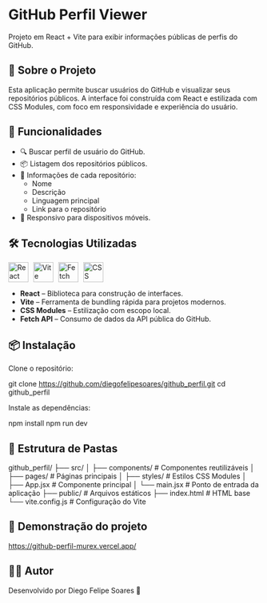 # GitHub Perfil Viewer

Projeto em React + Vite para exibir informações públicas de perfis do GitHub.

## 🚀 Sobre o Projeto

Esta aplicação permite buscar usuários do GitHub e visualizar seus repositórios públicos. A interface foi construída com React e estilizada com CSS Modules, com foco em responsividade e experiência do usuário.

## 🧪 Funcionalidades

- 🔍 Buscar perfil de usuário do GitHub.
- 📦 Listagem dos repositórios públicos.
- 📁 Informações de cada repositório:
  - Nome
  - Descrição
  - Linguagem principal
  - Link para o repositório
- 📱 Responsivo para dispositivos móveis.

## 🛠️ Tecnologias Utilizadas

<div style="display: flex; gap: 10px; align-items: center;">

<a href="https://reactjs.org/" target="_blank">
  <img src="https://cdn.jsdelivr.net/gh/devicons/devicon/icons/react/react-original.svg" alt="React" width="40" />
</a>

<a href="https://vitejs.dev/" target="_blank">
  <img src="https://cdn.jsdelivr.net/gh/devicons/devicon/icons/vite/vite-original.svg" alt="Vite" width="40" />
</a>

<a href="https://developer.mozilla.org/en-US/docs/Web/API/Fetch_API" target="_blank">
  <img src="https://upload.wikimedia.org/wikipedia/commons/thumb/d/d5/Visual_Studio_Icon_2019.svg/1024px-Visual_Studio_Icon_2019.svg.png" alt="Fetch API" width="40" />
</a>

<a href="https://github.com/css-modules/css-modules" target="_blank">
  <img src="https://avatars.githubusercontent.com/u/9981606?s=200&v=4" alt="CSS Modules" width="40" />
</a>

</div>

- **React** – Biblioteca para construção de interfaces.
- **Vite** – Ferramenta de bundling rápida para projetos modernos.
- **CSS Modules** – Estilização com escopo local.
- **Fetch API** – Consumo de dados da API pública do GitHub.

## 📦 Instalação

Clone o repositório:

git clone https://github.com/diegofelipesoares/github_perfil.git
cd github_perfil

Instale as dependências:

npm install
npm run dev

## 📁 Estrutura de Pastas

github_perfil/
├── src/
│   ├── components/       # Componentes reutilizáveis
│   ├── pages/            # Páginas principais
│   ├── styles/           # Estilos CSS Modules
│   ├── App.jsx           # Componente principal
│   └── main.jsx          # Ponto de entrada da aplicação
├── public/               # Arquivos estáticos
├── index.html            # HTML base
└── vite.config.js        # Configuração do Vite

## 📸 Demonstração do projeto
https://github-perfil-murex.vercel.app/

## 🙋‍♂️ Autor
Desenvolvido por Diego Felipe Soares 🚀